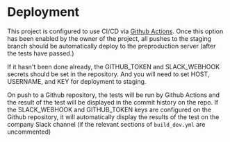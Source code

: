 # Deployment

This project is configured to use CI/CD via [Github Actions](https://github.com/features/actions). Once this option has been enabled by the owner of the project, all pushes to the staging branch should be automatically deploy to the preproduction server (after the tests have passed.)

If it hasn't been done already, the GITHUB_TOKEN and SLACK_WEBHOOK secrets should be set in the repository. And you will need to set HOST, USERNAME, and KEY for deployment to staging.

On push to a Github repository, the tests will be run by Github Actions and the result of the test will be displayed in the commit history on the repo. If the SLACK_WEBHOOK and GITHUB_TOKEN keys are configured on the Github repository, it will automatically display the results of the test on the company Slack channel (if the relevant sections of `build_dev.yml` are uncommented)
